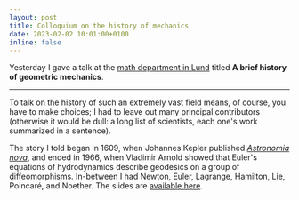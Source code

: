 ```yaml
---
layout: post
title: Colloquium on the history of mechanics
date: 2023-02-02 10:01:00+0100
inline: false
---
```


Yesterday I gave a talk at the [math department in Lund](https://www.maths.lu.se/english/) titled **A brief history of geometric mechanics**.

***

To talk on the history of such an extremely vast field means, of course, you have to make choices; I had to leave out many principal contributors (otherwise it would be dull: a long list of scientists, each one's work summarized in a sentence).

The story I told began in 1609, when Johannes Kepler published [*Astronomia nova*](https://en.wikipedia.org/wiki/Astronomia_nova), and ended in 1966, when Vladimir Arnold showed that Euler's equations of hydrodynamics describe geodesics on a group of diffeomorphisms.
In-between I had Newton, Euler, Lagrange, Hamilton, Lie, Poincaré, and Noether.
The slides are [available here](/assets/pdf/modin-geometric-mechanics-lund-2023.pdf).
